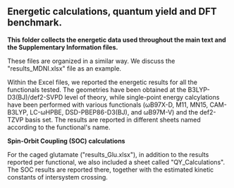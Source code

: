 ## Energetic calculations, quantum yield and DFT benchmark.

**This folder collects the energetic data used throughout the main text and the Supplementary Information files.**

These files are organized in a similar way. We discuss the "results_MDNI.xlsx" file as an example.

Within the Excel files, we reported the energetic results for all the functionals tested. The geometries have been obtained at the B3LYP-D3(BJ)/def2-SVPD level of theory, while single-point energy calcylations have been performed with various functionals  (ωB97X-D, M11, MN15, CAM-B3LYP, LC-ωHPBE, DSD-PBEP86-D3(BJ), and ωB97M-V) and the def2-TZVP basis set. The results are reported in different sheets named according to the functional's name. 



**Spin-Orbit Coupling (SOC) calculations**

For the caged glutamate ("results_Glu.xlsx"), in addition to the results reported per functional, we also included a sheet called "QY_Calculations". The SOC results are reported there, together with the estimated kinetic constants of intersystem crossing. 
